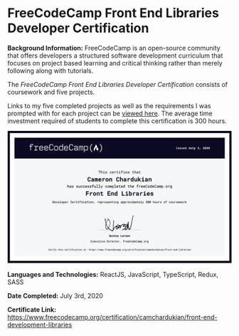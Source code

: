# FreeCodeCamp Front End Libraries Developer Certification

**Background Information:**
FreeCodeCamp is an open-source community that offers developers a structured software development curriculum that focuses on project based learning and critical thinking rather than merely following along with tutorials.

The *FreeCodeCamp Front End Libraries Developer Certification* consists of coursework and five projects. 

Links to my five completed projects as well as the requirements I was prompted with for each project can be [viewed here](https://www.freecodecamp.org/certification/camchardukian/front-end-development-libraries). The average time investment required of students to complete this certification is 300 hours.

![](images/Front-End-Libraries.png)

**Languages and Technologies:** ReactJS, JavaScript, TypeScript, Redux, SASS

**Date Completed:** July 3rd, 2020

**Certificate Link:** https://www.freecodecamp.org/certification/camchardukian/front-end-development-libraries